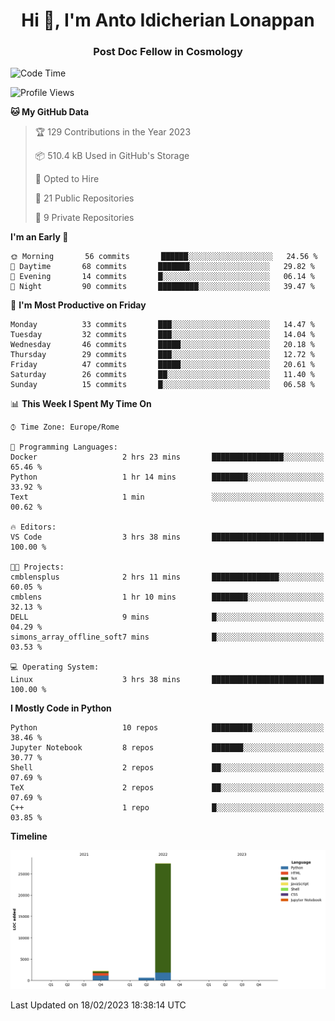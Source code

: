 
<h1 align="center">Hi 👋, I'm Anto Idicherian Lonappan</h1>
<h3 align="center">Post Doc Fellow in Cosmology</h3>

<!--START_SECTION:waka-->
![Code Time](http://img.shields.io/badge/Code%20Time-154%20hrs%2058%20mins-blue)

![Profile Views](http://img.shields.io/badge/Profile%20Views-1-blue)

**🐱 My GitHub Data** 

> 🏆 129 Contributions in the Year 2023
 > 
> 📦 510.4 kB Used in GitHub's Storage 
 > 
> 💼 Opted to Hire
 > 
> 📜 21 Public Repositories 
 > 
> 🔑 9 Private Repositories  
 > 
**I'm an Early 🐤** 

```text
🌞 Morning       56 commits       ██████░░░░░░░░░░░░░░░░░░░   24.56 % 
🌆 Daytime       68 commits       ███████░░░░░░░░░░░░░░░░░░   29.82 % 
🌃 Evening       14 commits       █░░░░░░░░░░░░░░░░░░░░░░░░   06.14 % 
🌙 Night         90 commits       █████████░░░░░░░░░░░░░░░░   39.47 % 

```
📅 **I'm Most Productive on Friday** 

```text
Monday          33 commits       ███░░░░░░░░░░░░░░░░░░░░░░   14.47 % 
Tuesday         32 commits       ███░░░░░░░░░░░░░░░░░░░░░░   14.04 % 
Wednesday       46 commits       █████░░░░░░░░░░░░░░░░░░░░   20.18 % 
Thursday        29 commits       ███░░░░░░░░░░░░░░░░░░░░░░   12.72 % 
Friday          47 commits       █████░░░░░░░░░░░░░░░░░░░░   20.61 % 
Saturday        26 commits       ██░░░░░░░░░░░░░░░░░░░░░░░   11.40 % 
Sunday          15 commits       █░░░░░░░░░░░░░░░░░░░░░░░░   06.58 % 

```


📊 **This Week I Spent My Time On** 

```text
⌚︎ Time Zone: Europe/Rome

💬 Programming Languages: 
Docker                   2 hrs 23 mins       ████████████████░░░░░░░░░   65.46 % 
Python                   1 hr 14 mins        ████████░░░░░░░░░░░░░░░░░   33.92 % 
Text                     1 min               ░░░░░░░░░░░░░░░░░░░░░░░░░   00.62 % 

🔥 Editors: 
VS Code                  3 hrs 38 mins       █████████████████████████   100.00 % 

🐱‍💻 Projects: 
cmblensplus              2 hrs 11 mins       ███████████████░░░░░░░░░░   60.05 % 
cmblens                  1 hr 10 mins        ████████░░░░░░░░░░░░░░░░░   32.13 % 
DELL                     9 mins              █░░░░░░░░░░░░░░░░░░░░░░░░   04.29 % 
simons_array_offline_soft7 mins              █░░░░░░░░░░░░░░░░░░░░░░░░   03.53 % 

💻 Operating System: 
Linux                    3 hrs 38 mins       █████████████████████████   100.00 % 

```

**I Mostly Code in Python** 

```text
Python                   10 repos            █████████░░░░░░░░░░░░░░░░   38.46 % 
Jupyter Notebook         8 repos             ███████░░░░░░░░░░░░░░░░░░   30.77 % 
Shell                    2 repos             ██░░░░░░░░░░░░░░░░░░░░░░░   07.69 % 
TeX                      2 repos             ██░░░░░░░░░░░░░░░░░░░░░░░   07.69 % 
C++                      1 repo              █░░░░░░░░░░░░░░░░░░░░░░░░   03.85 % 

```


**Timeline**

![Chart not found](https://raw.githubusercontent.com/antolonappan/antolonappan/main/charts/bar_graph.png) 


 Last Updated on 18/02/2023 18:38:14 UTC
<!--END_SECTION:waka-->
